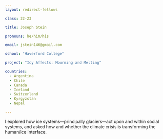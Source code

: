 ```yaml
---
layout: redirect-fellows

class: 22-23

title: Joseph Stein

pronouns: he/him/his

email: jstein146@gmail.com

school: "Haverford College"

project: "Icy Affects: Mourning and Melting"

countries:
  - Argentina
  - Chile
  - Canada
  - Iceland
  - Switzerland
  - Kyrgyzstan
  - Nepal

---
```


I explored how ice systems—principally glaciers—act upon and within social systems, and asked how and whether the climate crisis is transforming the human/ice interface.